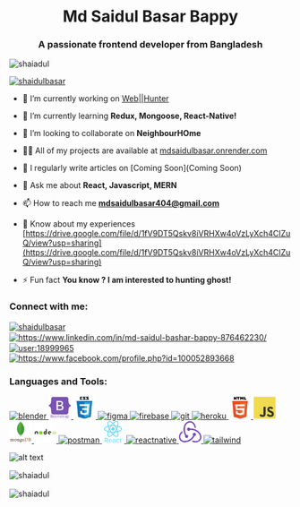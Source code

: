 <h1 align="center">Md Saidul Basar Bappy</h1>
<h3 align="center">A passionate frontend developer from Bangladesh</h3>

<p align="left"> <img src="https://komarev.com/ghpvc/?username=shaiadul&label=Profile%20views&color=0e75b6&style=flat" alt="shaiadul" /> </p>

<p align="left"> <a href="https://twitter.com/shaidulbasar" target="blank"><img src="https://img.shields.io/twitter/follow/shaidulbasar?logo=twitter&style=for-the-badge" alt="shaidulbasar" /></a> </p>

- 🔭 I’m currently working on [Web||Hunter](https://github.com/shaiadul/Web-Hunter)

- 🌱 I’m currently learning **Redux, Mongoose, React-Native!**

- 👯 I’m looking to collaborate on **NeighbourHOme**

- 👨‍💻 All of my projects are available at [mdsaidulbasar.onrender.com](mdsaidulbasar.onrender.com)

- 📝 I regularly write articles on [Coming Soon](Coming Soon)

- 💬 Ask me about **React, Javascript, MERN**

- 📫 How to reach me **mdsaidulbasar404@gmail.com**

- 📄 Know about my experiences [https://drive.google.com/file/d/1fV9DT5Qskv8iVRHXw4oVzLyXch4CIZuQ/view?usp=sharing](https://drive.google.com/file/d/1fV9DT5Qskv8iVRHXw4oVzLyXch4CIZuQ/view?usp=sharing)

- ⚡ Fun fact **You know ? I am interested to hunting ghost!**

<h3 align="left">Connect with me:</h3>
<p align="left">
<a href="https://twitter.com/shaidulbasar" target="blank"><img align="center" src="https://raw.githubusercontent.com/rahuldkjain/github-profile-readme-generator/master/src/images/icons/Social/twitter.svg" alt="shaidulbasar" height="30" width="40" /></a>
<a href="https://linkedin.com/in/https://www.linkedin.com/in/md-saidul-bashar-bappy-876462230/" target="blank"><img align="center" src="https://raw.githubusercontent.com/rahuldkjain/github-profile-readme-generator/master/src/images/icons/Social/linked-in-alt.svg" alt="https://www.linkedin.com/in/md-saidul-bashar-bappy-876462230/" height="30" width="40" /></a>
<a href="https://stackoverflow.com/users/user:18999965" target="blank"><img align="center" src="https://raw.githubusercontent.com/rahuldkjain/github-profile-readme-generator/master/src/images/icons/Social/stack-overflow.svg" alt="user:18999965" height="30" width="40" /></a>
<a href="https://fb.com/https://www.facebook.com/profile.php?id=100052893668" target="blank"><img align="center" src="https://raw.githubusercontent.com/rahuldkjain/github-profile-readme-generator/master/src/images/icons/Social/facebook.svg" alt="https://www.facebook.com/profile.php?id=100052893668" height="30" width="40" /></a>
</p>

<h3 align="left">Languages and Tools:</h3>
<p align="left"> <a href="https://www.blender.org/" target="_blank" rel="noreferrer"> <img src="https://download.blender.org/branding/community/blender_community_badge_white.svg" alt="blender" width="40" height="40"/> </a> <a href="https://getbootstrap.com" target="_blank" rel="noreferrer"> <img src="https://raw.githubusercontent.com/devicons/devicon/master/icons/bootstrap/bootstrap-plain-wordmark.svg" alt="bootstrap" width="40" height="40"/> </a> <a href="https://www.w3schools.com/css/" target="_blank" rel="noreferrer"> <img src="https://raw.githubusercontent.com/devicons/devicon/master/icons/css3/css3-original-wordmark.svg" alt="css3" width="40" height="40"/> </a>  <a href="https://www.figma.com/" target="_blank" rel="noreferrer"> <img src="https://www.vectorlogo.zone/logos/figma/figma-icon.svg" alt="figma" width="40" height="40"/> </a> <a href="https://firebase.google.com/" target="_blank" rel="noreferrer"> <img src="https://www.vectorlogo.zone/logos/firebase/firebase-icon.svg" alt="firebase" width="40" height="40"/> </a> <a href="https://git-scm.com/" target="_blank" rel="noreferrer"> <img src="https://www.vectorlogo.zone/logos/git-scm/git-scm-icon.svg" alt="git" width="40" height="40"/> </a> <a href="https://heroku.com" target="_blank" rel="noreferrer"> <img src="https://www.vectorlogo.zone/logos/heroku/heroku-icon.svg" alt="heroku" width="40" height="40"/> </a> <a href="https://www.w3.org/html/" target="_blank" rel="noreferrer"> <img src="https://raw.githubusercontent.com/devicons/devicon/master/icons/html5/html5-original-wordmark.svg" alt="html5" width="40" height="40"/> </a> <a href="https://developer.mozilla.org/en-US/docs/Web/JavaScript" target="_blank" rel="noreferrer"> <img src="https://raw.githubusercontent.com/devicons/devicon/master/icons/javascript/javascript-original.svg" alt="javascript" width="40" height="40"/> </a> <a href="https://www.mongodb.com/" target="_blank" rel="noreferrer"> <img src="https://raw.githubusercontent.com/devicons/devicon/master/icons/mongodb/mongodb-original-wordmark.svg" alt="mongodb" width="40" height="40"/> </a> <a href="https://nodejs.org" target="_blank" rel="noreferrer"> <img src="https://raw.githubusercontent.com/devicons/devicon/master/icons/nodejs/nodejs-original-wordmark.svg" alt="nodejs" width="40" height="40"/> </a> <a href="https://postman.com" target="_blank" rel="noreferrer"> <img src="https://www.vectorlogo.zone/logos/getpostman/getpostman-icon.svg" alt="postman" width="40" height="40"/> </a> <a href="https://reactjs.org/" target="_blank" rel="noreferrer"> <img src="https://raw.githubusercontent.com/devicons/devicon/master/icons/react/react-original-wordmark.svg" alt="react" width="40" height="40"/> </a> <a href="https://reactnative.dev/" target="_blank" rel="noreferrer"> <img src="https://reactnative.dev/img/header_logo.svg" alt="reactnative" width="40" height="40"/> </a> <a href="https://redux.js.org" target="_blank" rel="noreferrer"> <img src="https://raw.githubusercontent.com/devicons/devicon/master/icons/redux/redux-original.svg" alt="redux" width="40" height="40"/> </a> <a href="https://tailwindcss.com/" target="_blank" rel="noreferrer"> <img src="https://www.vectorlogo.zone/logos/tailwindcss/tailwindcss-icon.svg" alt="tailwind" width="40" height="40"/> </a> </p>

![alt text](https://media-exp1.licdn.com/dms/image/C5616AQE83e9tIn1OCA/profile-displaybackgroundimage-shrink_200_800/0/1662834730037?e=1668038400&v=beta&t=JeS9dHf6fmKNSHKSx1AA2vTFEEc03RNOvso7l95QWmY)

<p><img align="center" src="https://github-readme-stats.vercel.app/api/top-langs?username=shaiadul&show_icons=true&locale=en&layout=compact" alt="shaiadul" /></p>

<p><img align="center" src="https://github-readme-streak-stats.herokuapp.com/?user=shaiadul&" alt="shaiadul" /></p>
